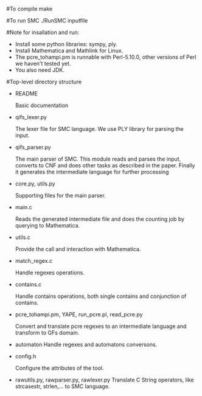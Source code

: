 #To compile
   make
   
#To run SMC
   ./RunSMC inputfile
   
#Note for insallation and run:
- Install some python libraries: sympy, ply.
- Install Mathematica and Mathlink for Linux.
- The pcre_tohampi.pm is runnable with Perl-5.10.0, other versions of Perl we haven't tested yet.
- You also need JDK.

#Top-level directory structure
- README

  Basic documentation
  
- qifs_lexer.py

  The lexer file for SMC language. We use PLY library for parsing the input.

- qifs_parser.py

   The main parser of SMC. This module reads and parses the input, converts to CNF and does other tasks as described in the paper. Finally it generates the intermediate language for further processing
   
- core.py, utils.py

   Supporting files for the main parser.
   
- main.c
   
   Reads the generated intermediate file and does the counting job by querying to Mathematica.
   
- utils.c

   Provide the call and interaction with Mathematica.
   
- match_regex.c

   Handle regexes operations.
   
- contains.c

   Handle contains operations, both single contains and conjunction of contains.
   
- pcre_tohampi.pm, YAPE, run_pcre.pl, read_pcre.py

   Convert and translate pcre regexes to an intermediate language and transform to GFs domain.
   
- automaton
   Handle regexes and automatons conversons.
- config.h
   
   Configure the attributes of the tool.
   
- rawutils.py, rawparser.py, rawlexer.py
   Translate C String operators, like strcasestr, strlen,... to SMC language.
   
